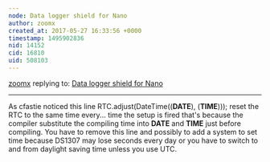 ```yaml
---
node: Data logger shield for Nano
author: zoomx
created_at: 2017-05-27 16:33:56 +0000
timestamp: 1495902836
nid: 14152
cid: 16810
uid: 508103
---
```




[zoomx](../profile/zoomx) replying to: [Data logger shield for Nano](../notes/cfastie/04-30-2017/data-logger-shield-for-nano)

----
As cfastie noticed this line
 RTC.adjust(DateTime((__DATE__), (__TIME__))); 
reset the RTC to the same time every... time the setup is fired
that's because the compiler substitute the compiling time into __DATE__ and __TIME__ just before compiling.
You have to remove this line and possibly to add a system to set time because DS1307 may lose seconds every day or you have to switch to and from daylight saving time unless you use UTC.